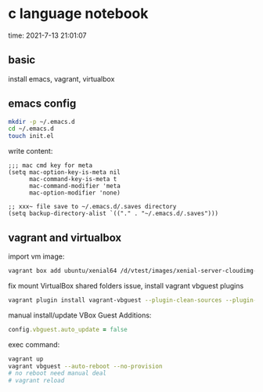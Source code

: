# c language notebook

time: 2021-7-13 21:01:07

## basic

install emacs, vagrant, virtualbox

## emacs config

```bash
mkdir -p ~/.emacs.d
cd ~/.emacs.d
touch init.el
```

write content:

```elisp
;;; mac cmd key for meta
(setq mac-option-key-is-meta nil
      mac-command-key-is-meta t
      mac-command-modifier 'meta
      mac-option-modifier 'none)
      
;; xxx~ file save to ~/.emacs.d/.saves directory
(setq backup-directory-alist `(("." . "~/.emacs.d/.saves")))
```

## vagrant and virtualbox

import vm image:

```bash
vagrant box add ubuntu/xenial64 /d/vtest/images/xenial-server-cloudimg-amd64-vagrant.box
```

fix mount VirtualBox shared folders issue, install vagrant vbguest plugins

```bash
vagrant plugin install vagrant-vbguest --plugin-clean-sources --plugin-source https://gems.ruby-china.com/
```

manual install/update VBox Guest Additions: 

```ruby
config.vbguest.auto_update = false
```

exec command:
```bash
vagrant up
vagrant vbguest --auto-reboot --no-provision
# no reboot need manual deal 
# vagrant reload
```
